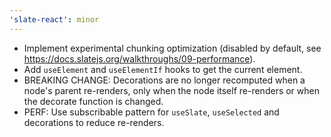 ```yaml
---
'slate-react': minor
---
```


- Implement experimental chunking optimization (disabled by default, see https://docs.slatejs.org/walkthroughs/09-performance).
- Add `useElement` and `useElementIf` hooks to get the current element.
- BREAKING CHANGE: Decorations are no longer recomputed when a node's parent re-renders, only when the node itself re-renders or when the decorate function is changed.
- PERF: Use subscribable pattern for `useSlate`, `useSelected` and decorations to reduce re-renders.
